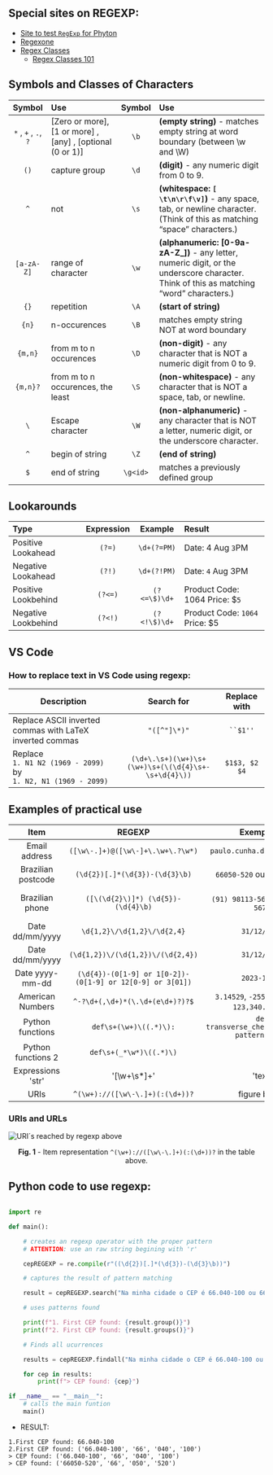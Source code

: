 
## Special sites on REGEXP:

- [Site to test `RegExp` for Phyton](https://pythex.org/)
- [Regexone](https://regexone.com/)
- [Regex Classes](https://regexlearn.com/)
  - [Regex Classes 101](https://regexlearn.com/learn/regex101)


## Symbols and Classes of Characters

|        Symbol        | Use                                                        |  Symbol  | Use                                                                                                                                      |
| :------------------: | :--------------------------------------------------------- | :------: | :--------------------------------------------------------------------------------------------------------------------------------------- |
| `*` , `+` , `.`, `?` | [Zero or more], [1 or more] ,  [any] , [optional (0 or 1)] |   `\b`   | **(empty string)** - matches empty string at word boundary (between \w and \W)                                                           |
|         `()`         | capture group                                              |   `\d`   | **(digit)** - any numeric digit from 0 to 9.                                                                                             |
|         `^`          | not                                                        |   `\s`   | **(whitespace: `[ \t\n\r\f\v]`)** - any space, tab, or newline character. (Think of this as matching “space” characters.)                |
|      `[a-zA-Z]`      | range of character                                         |   `\w`   | **(alphanumeric: [0-9a-zA-Z_])** - any letter, numeric digit, or the underscore character. Think of this as matching “word” characters.) |
|         `{}`         | repetition                                                 |   `\A`   | **(start of string)**                                                                                                                    |
|        `{n}`         | n-occurences                                               |   `\B`   | matches empty string NOT at word boundary                                                                                                |
|       `{m,n}`        | from m to n occurences                                     |   `\D`   | **(non-digit)** - any character that is NOT a numeric digit from 0 to 9.                                                                 |
|       `{m,n}?`       | from m to n occurences, the least                          |   `\S`   | **(non-whitespace)** - any character that is NOT a space, tab, or newline.                                                               |
|         `\`          | Escape character                                           |   `\W`   | **(non-alphanumeric)** - any character that is NOT a letter, numeric digit, or the underscore character.                                 |
|         `^`          | begin of string                                            |   `\Z`   | **(end of string)**                                                                                                                      |
|         `$`          | end of string                                              | `\g<id>` | matches a previously defined group                                                                                                       |


## Lookarounds

| Type                | Expression |   Example    | Result                         |
| :------------------ | :--------: | :----------: | :----------------------------- |
| Positive Lookahead  |   `(?=)`   | `\d+(?=PM)`  | Date: 4 Aug `3`PM              |
| Negative Lookahead  |   `(?!)`   | `\d+(?!PM)`  | Date: `4` Aug 3PM              |
| Positive Lookbehind |  `(?<=)`   | `(?<=\$)\d+` | Product Code: 1064 Price: $`5` |
| Negative Lookbehind |  `(?<!)`   | `(?<!\$)\d+` | Product Code: `1064` Price: $5 |



## VS Code

### How to replace text in VS Code using regexp:

| Description                                                                  |                     Search for                      | Replace with  |
| ---------------------------------------------------------------------------- | :-------------------------------------------------: | :-----------: |
| Replace ASCII inverted commas with LaTeX inverted commas                     |                    `"([^"]\*)"`                     |  ` ``$1'' `   |
| Replace <br> `1. N1 N2 (1969 - 2099)` <br> by <br> `1. N2, N1 (1969 - 2099)` | `(\d+\.\s+)(\w+)\s+(\w+)\s+(\(\d{4}\s+-\s+\d{4}\))` | `$1$3, $2 $4` |


## Examples of practical use

|        Item        |                          REGEXP                           |                     Exemplo(s)                      |                            Parte(s)                            |
| :----------------: | :-------------------------------------------------------: | :-------------------------------------------------: | :------------------------------------------------------------: |
|   Email address    |             `([\w\-.]+)@([\w\-]+\.\w+\.?\w*)`             |             `paulo.cunha.doc@gmail.com`             |               `(paulo.cunha.doc)`, `(gmail.com)`               |
| Brazilian postcode |              `(\d{2})[.]*(\d{3})-(\d{3}\b)`               |             `66050-520` ou `66.050-520`             |           `(66050)`, `(520)` ou `(66.050)`, `(520)`            |
|  Brazilian phone   |            `([\(\d{2}\)]*) (\d{5})-(\d{4}\b)`             |          `(91) 98113-5678` ou `98113-5678`          | `((91))`, `(98113)`, `(5678)` ou `(empty)` `(98113)`, `(5678)` |
|  Date dd/mm/yyyy   |                `\d{1,2}\/\d{1,2}\/\d{2,4}`                |                    `31/12/2023`                     |                          `31/12/2023`                          |
|  Date dd/mm/yyyy   |             `(\d{1,2})\/(\d{1,2})\/(\d{2,4})`             |                    `31/12/2023`                     |                    `(31)`, `(12)`, `(2023)`                    |
|  Date yyyy-mm-dd   | `(\d{4})-(0[1-9] or 1[0-2])-(0[1-9] or 12[0-9] or 3[01])` |                    `2023-12-31`                     |                    `(2023)`, `(12)`, `(31)`                    |
|  American Numbers  |              `^-?\d+(,\d+)*(\.\d+(e\d+)?)?$`              | `3.14529`, `-255.34`, `1.9e10`, `123,340.00`, `128` |                                                                |
|  Python functions  |                  `def\s+(\w+)\((.*)\):`                   |   `def transverse_check(directory, pattern="*"):`   |                                                                |
| Python functions 2 |                  `def\s+(_*\w*)\((.*)\)`                  |                                                     |                                                                |
| Expressions 'str'  |                        '[\w+\s*]+'                        |                       'text'                        |                         '([\w+\s*]+)'                          |
|        URIs        |              `^(\w+)://([\w\-\.]+)(:(\d+))?`              |                    figure below                     |                          figure below                          |

### URIs and URLs

![URI´s reached by regexp above](https://github.com/cunhapaulo/ReferenceCard/assets/28146759/498f777b-1ce4-411e-9d8e-3516300abdbc)
<center>
<figcaption><b>Fig. 1</b> - Item representation <code>^(\w+)://([\w\-\.]+)(:(\d+))?</code> in the table above.<figcaption>
</center>


## Python code to use regexp:

```python

import re

def main():

    # creates an regexp operator with the proper pattern
    # ATTENTION: use an raw string begining with 'r'

    cepREGEXP = re.compile(r"((\d{2})[.]*(\d{3})-(\d{3}\b))")

    # captures the result of pattern matching

    result = cepREGEXP.search("Na minha cidade o CEP é 66.040-100 ou 66050-520")

    # uses patterns found

    print(f"1. First CEP found: {result.group()}")
    print(f"2. First CEP found: {result.groups()}")

    # Finds all ucurrences

    results = cepREGEXP.findall("Na minha cidade o CEP é 66.040-100 ou 66050-520")

    for cep in results:
        print(f"> CEP found: {cep}")

if __name__ == "__main__":
    # calls the main funtion
    main()

```

- RESULT:

```
1.First CEP found: 66.040-100
2.First CEP found: ('66.040-100', '66', '040', '100')
> CEP found: ('66.040-100', '66', '040', '100')
> CEP found: ('66050-520', '66', '050', '520')
```

